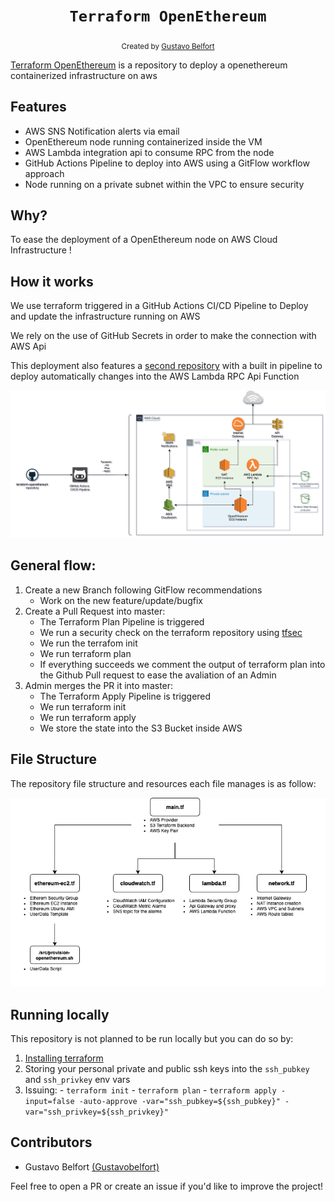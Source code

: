 <h1 align="center"><code>Terraform OpenEthereum</code></h1>

<div align="center">
  <sub>Created by <a href="https://github.com/Gustavobelfort">Gustavo Belfort</a></sub>
</div>

<a href="#">Terraform OpenEthereum</a> is a repository to deploy a openethereum containerized infrastructure on aws

## Features
* AWS SNS Notification alerts via email
* OpenEthereum node running containerized inside the VM
* AWS Lambda integration api to consume RPC from the node
* GitHub Actions Pipeline to deploy into AWS using a GitFlow workflow approach
* Node running on a private subnet within the VPC to ensure security

## Why?

To ease the deployment of a OpenEthereum node on AWS Cloud Infrastructure !

## How it works

We use terraform triggered in a GitHub Actions CI/CD Pipeline to Deploy and update the infrastructure running on AWS

We rely on the use of GitHub Secrets in order to make the connection with AWS Api

This deployment also features a <a href="https://github.com/Gustavobelfort/openethereum-lambda">second repository</a> with a built in pipeline to deploy automatically changes into the AWS Lambda RPC Api Function

<img src="./static/diagram.png" />


## General flow:

1. Create a new Branch following GitFlow recommendations
    - Work on the new feature/update/bugfix
2. Create a Pull Request into master:
    - The Terraform Plan Pipeline is triggered
    - We run a security check on the terraform repository using <a href="https://github.com/liamg/tfsec">tfsec</a>
    - We run the terrafom init
    - We run terraform plan
    - If everything succeeds we comment the output of terraform plan into the Github Pull request to ease the avaliation of an Admin
3. Admin merges the PR it into master:
    - The Terraform Apply Pipeline is triggered
    - We run terraform init
    - We run terraform apply
    - We store the state into the S3 Bucket inside AWS

## File Structure

The repository file structure and resources each file manages is as follow:
<p align="center">
<img src="./static/structure.png" />
</p>

## Running locally
This repository is not planned to be run locally but you can do so by:

1.  <a href="https://learn.hashicorp.com/terraform/getting-started/install.html">Installing terraform</a>
2. Storing your personal private and public ssh keys into the `ssh_pubkey` and `ssh_privkey` env vars
3. Issuing:
        - `terraform init`
        - `terraform plan`
        - `terraform apply -input=false -auto-approve -var="ssh_pubkey=${ssh_pubkey}" -var="ssh_privkey=${ssh_privkey}"`


## Contributors

- Gustavo Belfort <a href="https://github.com/Gustavobelfort">(Gustavobelfort)</a>

Feel free to open a PR or create an issue if you'd like to improve the project!
